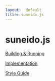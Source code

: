 ```yaml
---
layout:  default
title: suneido.js
---
```



suneido.js
==========
[Building & Running](buildrun.html)

[Implementation](implementation.html)

[Style Guide](style.html)
